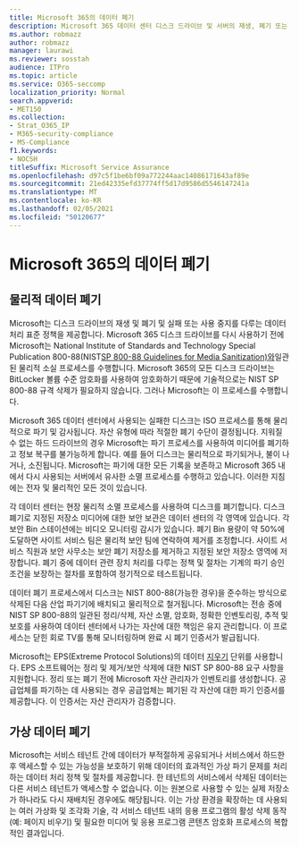```yaml
---
title: Microsoft 365의 데이터 폐기
description: Microsoft 365 데이터 센터 디스크 드라이브 및 서버의 재생, 폐기 또는 폐기에 대한 Microsoft 정책 개요
ms.author: robmazz
author: robmazz
manager: laurawi
ms.reviewer: sosstah
audience: ITPro
ms.topic: article
ms.service: O365-seccomp
localization_priority: Normal
search.appverid:
- MET150
ms.collection:
- Strat_O365_IP
- M365-security-compliance
- MS-Compliance
f1.keywords:
- NOCSH
titleSuffix: Microsoft Service Assurance
ms.openlocfilehash: d97c5f1be6bf09a772244aac14086171643af89e
ms.sourcegitcommit: 21ed42335efd37774ff5d17d9586d5546147241a
ms.translationtype: MT
ms.contentlocale: ko-KR
ms.lasthandoff: 02/05/2021
ms.locfileid: "50120677"
---
```

# <a name="data-destruction-in-microsoft-365"></a>Microsoft 365의 데이터 폐기

## <a name="physical-data-destruction"></a>물리적 데이터 폐기

Microsoft는 디스크 드라이브의 재생 및 폐기 및 실패 또는 사용 중지를 다루는 데이터 처리 표준 정책을 제공합니다. Microsoft 365 디스크 드라이브를 다시 사용하기 전에 Microsoft는 National Institute of Standards and Technology Special Publication 800-88(NIST[SP 800-88 Guidelines for Media Sanitization)와](https://nvlpubs.nist.gov/nistpubs/SpecialPublications/NIST.SP.800-88r1.pdf)일관된 물리적 소실 프로세스를 수행합니다. Microsoft 365의 모든 디스크 드라이브는 BitLocker 볼륨 수준 암호화를 사용하여 암호화하기 때문에 기술적으로는 NIST SP 800-88 규격 삭제가 필요하지 않습니다. 그러나 Microsoft는 이 프로세스를 수행합니다.

Microsoft 365 데이터 센터에서 사용되는 실패한 디스크는 ISO 프로세스를 통해 물리적으로 파기 및 감사됩니다. 자산 유형에 따라 적절한 폐기 수단이 결정됩니다. 지워질 수 없는 하드 드라이브의 경우 Microsoft는 파기 프로세스를 사용하여 미디어를 폐기하고 정보 복구를 불가능하게 합니다. 예를 들어 디스크는 물리적으로 파기되거나, 불이 나거나, 소진됩니다. Microsoft는 파기에 대한 모든 기록을 보존하고 Microsoft 365 내에서 다시 사용되는 서버에서 유사한 소멸 프로세스를 수행하고 있습니다. 이러한 지침에는 전자 및 물리적인 모든 것이 있습니다.

각 데이터 센터는 현장 물리적 소멸 프로세스를 사용하여 디스크를 폐기합니다. 디스크 폐기로 지정된 저장소 미디어에 대한 보안 보관은 데이터 센터의 각 영역에 있습니다. 각 보안 Bin 스테이션에는 비디오 모니터링 감시가 있습니다. 폐기 Bin 용량이 약 50%에 도달하면 사이트 서비스 팀은 물리적 보안 팀에 연락하여 제거를 조정합니다. 사이트 서비스 직원과 보안 사무소는 보안 폐기 저장소를 제거하고 지정된 보안 저장소 영역에 저장합니다. 폐기 중에 데이터 관련 장치 처리를 다루는 정책 및 절차는 기계의 파기 승인 조건을 보장하는 절차를 포함하여 정기적으로 테스트됩니다.

데이터 폐기 프로세스에서 디스크는 NIST 800-88(가능한 경우)을 준수하는 방식으로 삭제된 다음 산업 파기기에 배치되고 물리적으로 철거됩니다. Microsoft는 전송 중에 NIST SP 800-88의 일관된 정리/삭제, 자산 소멸, 암호화, 정확한 인벤토리링, 추적 및 보호를 사용하여 데이터 센터에서 나가는 자산에 대한 책임은 유지 관리합니다. 이 프로세스는 닫힌 회로 TV를 통해 모니터링하며 완료 시 폐기 인증서가 발급됩니다.

Microsoft는 EPS(Extreme Protocol Solutions)의 데이터 [지우기](https://www.enterprisedataerasure.com/) 단위를 사용합니다. EPS 소프트웨어는 정리 및 제거/보안 삭제에 대한 NIST SP 800-88 요구 사항을 지원합니다. 정리 또는 폐기 전에 Microsoft 자산 관리자가 인벤토리를 생성합니다. 공급업체를 파기하는 데 사용되는 경우 공급업체는 폐기된 각 자산에 대한 파기 인증서를 제공합니다. 이 인증서는 자산 관리자가 검증합니다.

## <a name="virtual-data-destruction"></a>가상 데이터 폐기

Microsoft는 서비스 테넌트 간에 데이터가 부적절하게 공유되거나 서비스에서 하드한 후 액세스할 수 있는 가능성을 보호하기 위해 데이터의 효과적인 가상 파기 문제를 처리하는 데이터 처리 정책 및 절차를 제공합니다. 한 테넌트의 서비스에서 삭제된 데이터는 다른 서비스 테넌트가 액세스할 수 없습니다. 이는 원본으로 사용할 수 있는 실제 저장소가 하나라도 다시 재배치된 경우에도 해당됩니다. 이는 가상 환경을 확장하는 데 사용되는 여러 가상화 및 조각화 기술, 각 서비스 테넌트 내의 응용 [](/office365/securitycompliance/office-365-exchange-online-data-deletion#page-zeroing)프로그램의 활성 삭제 동작(예: 페이지 비우기) 및 필요한 미디어 및 응용 프로그램 콘텐츠 암호화 프로세스의 복합적인 결과입니다.